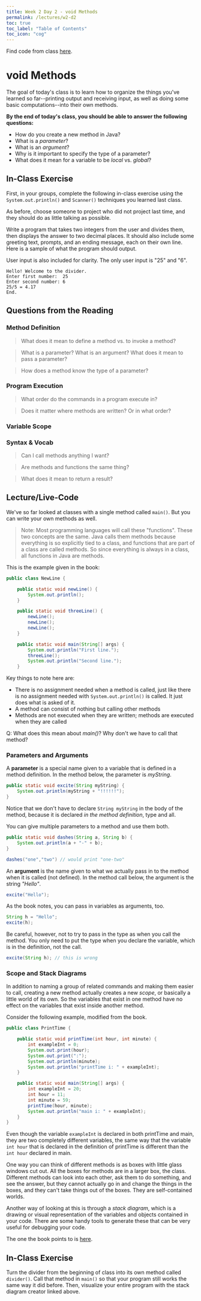 ```yaml
---
title: Week 2 Day 2 - void Methods
permalink: /lectures/w2-d2
toc: true
toc_label: "Table of Contents"
toc_icon: "cog"
---
```


Find code from class [here](https://github.com/alackles/CMSC-150-WT-23/tree/main/_pages/lectures/week2).

# void Methods

The goal of today's class is to learn how to organize the things you've learned so far--printing output and receiving input, as well as doing some basic computations--into their own methods. 

**By the end of today's class, you should be able to answer the following questions:**
- How do you create a new method in Java? 
- What is a _parameter_?
- What is an _argument_?
- Why is it important to specify the type of a parameter? 
- What does it mean for a variable to be _local_ vs. _global_?

## In-Class Exercise

First, in your groups, complete the following in-class exercise using the `System.out.println()` and `Scanner()` techniques you learned last class. 

As before, choose someone to project who did not project last time, and they should do as little talking as possible. 

Write a program that takes two integers from the user and divides them, then displays the answer to two decimal places. It should also include some greeting text, prompts, and an ending message, each on their own line. Here is a sample of what the program should output. 

User input is also included for clarity. The only user input is "25" and "6". 

```
Hello! Welcome to the divider.
Enter first number:  25
Enter second number: 6
25/5 = 4.17
End.
```

## Questions from the Reading


### Method Definition

> What does it mean to define a method vs. to invoke a method? 

> What is a parameter? What is an argument? What does it mean to pass a parameter? 

> How does a method know the type of a parameter?

### Program Execution

> What order do the commands in a program execute in? 

> Does it matter where methods are written? Or in what order? 

### Variable Scope



### Syntax & Vocab

> Can I call methods anything I want? 

> Are methods and functions the same thing? 

> What does it mean to return a result? 
## Lecture/Live-Code

We've so far looked at classes with a single method called `main()`. But you can write your own methods as well. 

> Note: Most programming languages will call these "functions". These two concepts are the same. Java calls them methods because everything is so explicitly tied to a class, and functions that are part of a class are called methods. So since everything is always in a class, all functions in Java are methods.

This is the example given in the book:

```java
public class NewLine {

    public static void newLine() {
        System.out.println();
    }

    public static void threeLine() {
        newLine();
        newLine();
        newLine();
    }

    public static void main(String[] args) {
        System.out.println("First line.");
        threeLine();
        System.out.println("Second line.");
    }
```

Key things to note here are:
- There is no assignment needed when a method is called, just like there is no assignment needed with `System.out.println()` is called. It just does what is asked of it.
- A method can consist of nothing but calling other methods
- Methods are not executed when they are written; methods are executed when they are called

Q: What does this mean about _main()_? Why don't we have to call that method? 

### Parameters and Arguments

A **parameter** is a special name given to a variable that is defined in a method definition. In the method below, the parameter is _myString_.

```java
public static void excite(String myString) {
    System.out.println(myString + "!!!!!!");
}
```

Notice that we don't have to declare `String myString` in the body of the method, because it is declared _in the method definition_, type and all. 

You can give multiple parameters to a method and use them both.

```java
public static void dashes(String a, String b) {
    System.out.println(a + "-" + b);
}
```

```java
dashes("one","two") // would print "one-two"
```

An **argument** is the name given to what we actually pass in to the method when it is called (not defined). In the method call below, the argument is the string _"Hello"_. 

```java
excite("Hello");
```

As the book notes, you can pass in variables as arguments, too. 

```java
String h = "Hello";
excite(h);
```

Be careful, however, not to try to pass in the type as when you call the method. You only need to put the type when you declare the variable, which is in the definition, not the call. 

```java
excite(String h); // this is wrong
```

### Scope and Stack Diagrams

In addition to naming a group of related commands and making them easier to call, creating a new method actually creates a new _scope_, or basically a little world of its own. So the variables that exist in one method have no effect on the variables that exist inside another method. 

Consider the following example, modified from the book.

```java
public class PrintTime {

    public static void printTime(int hour, int minute) {
        int exampleInt = 0;
        System.out.print(hour);
        System.out.print(":");
        System.out.println(minute);
        System.out.println("printTime i: " + exampleInt);
    }

    public static void main(String[] args) {
        int exampleInt = 20;
        int hour = 11;
        int minute = 59;
        printTime(hour, minute);
        System.out.println("main i: " + exampleInt);
    }
}
```

Even though the variable `exampleInt` is declared in both printTime and main, they are two completely different variables, the same way that the variable `int hour` that is declared in the definition of printTime is different than the `int hour` declared in main. 

One way you can think of different methods is as boxes with little glass windows cut out. All the boxes for methods are in a larger box, the class. Different methods can look into each other, ask them to do something, and see the answer, but they cannot actually go in and change the things in the boxes, and they can't take things out of the boxes. They are self-contained worlds. 

Another way of looking at this is through a _stack diagram_, which is a drawing or visual representation of the variables and objects contained in your code. There are some handy tools to generate these that can be very useful for debugging your code. 

The one the book points to is [here](https://thinkjava.org/javatutor). 

## In-Class Exercise

Turn the divider from the beginning of class into its own method called `divider()`. Call that method in `main()` so that your program still works the same way it did before. Then, visualize your entire program with the stack diagram creator linked above.